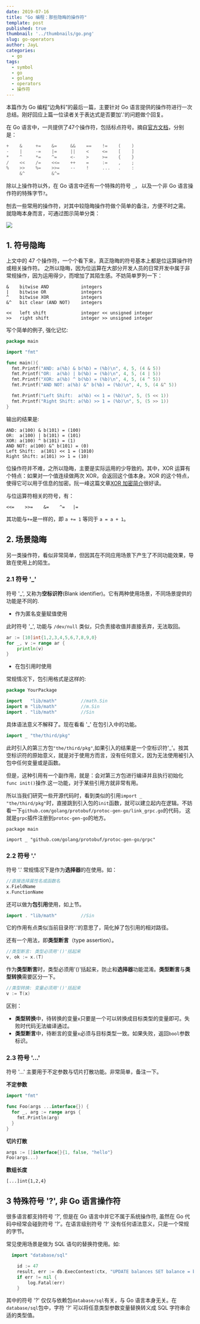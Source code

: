 ```yaml
---
date: 2019-07-16
title: "Go 编程：那些隐晦的操作符"
template: post
published: true
thumbnail: '../thumbnails/go.png'
slug: go-operators
author: JayL
categories:
  - go
tags:
  - symbol
  - go
  - golang
  - operators
  - 操作符
---
```


本篇作为 Go 编程“边角料”的最后一篇，主要针对 Go 语言提供的操作符进行一次总结。刚好回应上篇一位读者关于表达式是否要加'.'的问题做个回复。

在 Go 语言中，一共提供了47个操作符，包括标点符号。摘自[官方文档](https://golang.org/ref/spec#Operators_and_punctuation)，分别是：

````go
+    &     +=    &=     &&    ==    !=    (    )
-    |     -=    |=     ||    <     <=    [    ]
*    ^     *=    ^=     <-    >     >=    {    }
/    <<    /=    <<=    ++    =     :=    ,    ;
%    >>    %=    >>=    --    !     ...   .    :
     &^          &^=
````

除以上操作符以外，在 Go 语言中还有一个特殊的符号 `_`， 以及一个非 Go 语言操作符的特殊字节`?`。

刨去一些常用的操作符，对其中较隐晦操作符做个简单的备注，方便不时之需。
就隐晦本身而言，可通过图示简单分类：

![](../images/operator.png)

## 1. 符号隐晦

上文中的 47 个操作符，一个个看下来，真正隐晦的符号基本上都是位运算操作符或相关操作符。
之所以隐晦，因为位运算在大部分开发人员的日常开发中属于非常规操作，因为运用得少，而增加了其陌生感。不妨简单罗列一下：

````
&    bitwise AND            integers     
|    bitwise OR             integers    
^    bitwise XOR            integers    
&^   bit clear (AND NOT)    integers  

<<   left shift             integer << unsigned integer
>>   right shift            integer >> unsigned integer
````

写个简单的例子, 强化记忆:

````go
package main

import "fmt"

func main(){
  fmt.Printf("AND: a(%b) & b(%b) = (%b)\n", 4, 5, (4 & 5))
  fmt.Printf("OR:  a(%b) | b(%b) = (%b)\n", 4, 5, (4 | 5))
  fmt.Printf("XOR: a(%b) ^ b(%b) = (%b)\n", 4, 5, (4 ^ 5))
  fmt.Printf("AND NOT: a(%b) &^ b(%b) = (%b)\n", 4, 5, (4 &^ 5))

  fmt.Printf("Left Shift:  a(%b) << 1 = (%b)\n", 5, (5 << 1))
  fmt.Printf("Right Shift: a(%b) >> 1 = (%b)\n", 5, (5 >> 1))
}
````
输出的结果是:

````
AND: a(100) & b(101) = (100)
OR:  a(100) | b(101) = (101)
XOR: a(100) ^ b(101) = (1)
AND NOT: a(100) &^ b(101) = (0)
Left Shift:  a(101) << 1 = (1010)
Right Shift: a(101) >> 1 = (10)
````

位操作符并不难，之所以隐晦，主要是实际运用的少导致的。其中，XOR 运算有个特点：如果对一个值连续做两次 XOR，会返回这个值本身。XOR 的这个特点，使得它可以用于信息的加密。阮一峰这篇文章[XOR 加密简介](http://www.ruanyifeng.com/blog/2017/05/xor.html)很好读。

与位运算符相关的符号，有：

````
<<=    >>=    &=    ^=   |=
````

其功能与`+=`是一样的，即 `a += 1` 等同于 `a = a + 1`。

## 2. 场景隐晦

另一类操作符，看似非常简单，但因其在不同应用场景下产生了不同功能效果，导致在使用上的陌生。

### 2.1 符号 '_'

符号 '_', 又称为**空标识符**(Blank identifier)。它有两种使用场景，不同场景提供的功能是不同的.

- 作为匿名变量赋值使用

此时符号 '_', 功能与 `/dev/null` 类似，只负责接收值并直接丢弃，无法取回。 

````go
ar := [10]int{1,2,3,4,5,6,7,8,9,0}
for _, v := range ar {
	println(v)
}
````

- 在包引用时使用

常规情况下，包引用格式是这样的:

````go
package YourPackage

import   "lib/math"         //math.Sin
import m "lib/math"         //m.Sin
import . "lib/math"         //Sin
````
具体语法意义不解释了。现在看看 '_' 在包引入中的功能。

````go
import _ "the/third/pkg"
````
此时引入的第三方包`"the/third/pkg"`,如果引入的结果是一个空标识符'_'。按其空标识符的原始意义，就是对于使用方而言，没有任何意义，因为无法使用被引入包中任何变量或是函数。

但是，这种引用有一个副作用，就是：会对第三方包进行编译并且执行初始化`func init()`操作.这一功能，对于某些引用方就非常有用。

所以当我们研究一些开源代码时，看到类似的引用`import _ "the/third/pkg"`时，直接跳到引入包的`init`函数，就可以建立起内在逻辑。不妨看一下`github.com/golang/protobuf/protoc-gen-go/link_grpc.go`的代码， 这就是`grpc`插件注册到`protoc-gen-go`的地方。

````golang
package main

import _ "github.com/golang/protobuf/protoc-gen-go/grpc"
````

### 2.2 符号 '.'

符号 '.' 常规情况下是作为**选择器**的在使用。如：

````go
//直接选择属性名或函数名
x.FieldName
x.FunctionName
````

还可以做为**包引用**使用，如上节。

````go
import . "lib/math"         //Sin
````
它的作用有点类似当前目录符'.'的意思了，简化掉了包引用的相对路径。

还有一个用法，即**类型断言**（type assertion）。

````go
//类型断言: 类型必须用'()'括起来
v, ok := x.(T) 
````
作为**类型断言**时，类型必须用'()'括起来，防止和**选择器**功能混淆。**类型断言**与**类型转换**需要区分一下。

````go
//类型转换: 变量必须用'()'括起来
v := T(x)
````

区别：

- **类型转换**中，待转换的变量`x`只要是一个可以转换成目标类型的变量即可。失败时代码无法编译通过。
- **类型断言**中，待断言的变量`x`必须与目标类型一致。如果失败，返回`bool`参数标识。

### 2.3 符号 '...'

符号 '...' 主要用于不定参数与切片打散功能。非常简单，备注一下。

**不定参数**

````go
import "fmt"

func Foo(args ...interface{}) {
  for _, arg := range args {
    fmt.Println(arg)
  }
}
````

**切片打散**

````go
args := []interface{}{1, false, "hello"}
Foo(args...)
````

**数组长度**

````
[...]int{1,2,4}
````

## 3 特殊符号 '?', 非 Go 语言操作符

很多语言都支持符号 '?', 但是在 Go 语言中并它不属于系统操作符, 虽然在 Go 代码中经常会碰到符号 '?'。在语言级别符号 '?' 没有任何语法意义，只是一个常规的字节。

常见使用场景是做为 SQL 语句的替换符使用。如:

````go
  import "database/sql"

	id := 47
	result, err := db.ExecContext(ctx, "UPDATE balances SET balance = balance + 10 WHERE user_id = ?", id)
	if err != nil {
		log.Fatal(err)
	}
````

其中的符号 '?' 仅仅与依赖包`database/sql`有关，与 Go 语言本身无关。在`database/sql`包中，字符 '?' 可以将任意类型参数变量替换转义成 SQL 字符串合适的类型值。